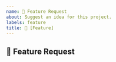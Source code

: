 ```yaml
---
name: 🚀 Feature Request
about: Suggest an idea for this project.
labels: feature
title: 🚀 [Feature] 
---
```


## :rocket: Feature Request
<!-- Give a short summary of the Feature. Use Screenshots if you want. -->
